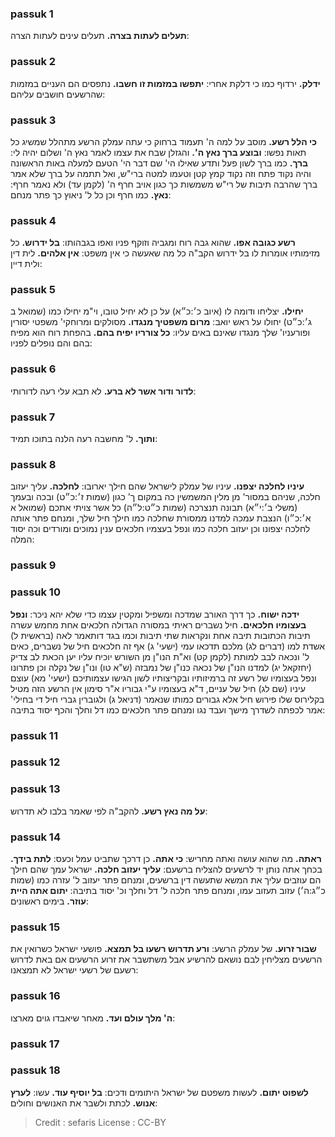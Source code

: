 
### passuk 1
<b>תעלים לעתות בצרה.</b> תעלים עינים לעתות הצרה:

### passuk 2
<b>ידלק.</b> ירדוף כמו כי דלקת אחרי:
<b>יתפשו במזמות זו חשבו.</b> נתפסים הם העניים במזמות שהרשעים חושבים עליהם:

### passuk 3
<b>כי הלל רשע.</b> מוסב על למה ה' תעמוד ברחוק כי עתה עמלק הרשע מתהלל שמשיג כל תאות נפשו:
<b>ובוצע ברך נאץ ה'.</b> והגזלן שבח את עצמו לאמר נאץ ה' ושלום יהיה לי:
<b>ברך.</b> כמו ברך לשון פעל ותדע שאילו הי' שם דבר הי' הטעם למעלה באות הראשונה והיה נקוד פתח וזה נקוד קמץ קטן וטעמו למטה ברי"ש, ואל תתמה על ברך שלא אמר ברך שהרבה תיבות של רי"ש משמשות כך כגון אויב חרף ה' (לקמן עד) ולא נאמר חרף:
<b>נאץ.</b> כמו חרף וכן כל ל' ניאוץ כך פתר מנחם:

### passuk 4
<b>רשע כגובה אפו.</b> שהוא גבה רוח ומגביה וזוקף פניו ואפו בגבהותו:
<b>בל ידרוש.</b> כל מזימותיו אומרות לו בל ידרוש הקב"ה כל מה שאעשה כי אין משפט:
<b>אין אלהים.</b> לית דין ולית דיין:

### passuk 5
<b>יחילו.</b> יצליחו ודומה לו (איוב כ׳:כ״א) על כן לא יחיל טובו, וי"מ יחילו כמו (שמואל ב ג׳:כ״ט) יחולו על ראש יואב:
<b>מרום משפטיך מנגדו.</b> מסולקים ומרוחקי' משפטי יסורין ופורעניו' שלך מנגדו שאינם באים עליו:
<b>כל צורריו יפיח בהם.</b> בהפחת רוח הוא מפיח בהם והם נופלים לפניו:

### passuk 6
<b>לדור ודור אשר לא ברע.</b> לא תבא עלי רעה לדורותי:

### passuk 7
<b>ותוך.</b> ל' מחשבה רעה הלנה בתוכו תמיד:

### passuk 8
<b>עיניו לחלכה יצפנו.</b> עיניו של עמלק לישראל שהם חילך יארובו:
<b>לחלכה.</b> עליך יעזוב חלכה, שניהם במסור' מן מלין המשמשין כה במקום ך' כגון (שמות ז׳:כ״ט) ובכה ובעמך (משלי ב׳:י״א) תבונה תנצרכה (שמות כ״ט:ל״ה) כל אשר צויתי אתכם (שמואל א א׳:כ״ו) הנצבת עמכה למדנו ממסורת שחלכה כמו חילך חיל שלך, ומנחם פתר אותה לחלכה יצפונו וכן יעזוב חלכה כמו ונפל בעצמיו חלכאים ענין נמוכים ומורדים וכה יסוד המלה:

### passuk 9

### passuk 10
<b>ידכה ישוח.</b> כך דרך האורב שמדכה ומשפיל ומקטין עצמו כדי שלא יהא ניכר:
<b>ונפל בעצומיו חלכאים.</b> חיל נשברים ראיתי במסורה הגדולה חלכאים אחת מחמש עשרה תיבות הכתובות תיבה אחת ונקראות שתי תיבות וכמו בגד דותאמר לאה (בראשית ל) אשדת למו (דברים לג) מלכם תדכאו עמי (ישעי' ג) אף זה חלכאים חיל של נשברים, כאים ל' ונכאה לבב למותת (לקמן קט) וא"ת הנו"ן מן השורש יוכיח עליו יען הכאת לב צדיק (יחזקאל יג) למדנו הנו"ן של נכאה כנו"ן של נמבזה (ש"א טו) ונו"ן של נקלה וכן פתרונו ונפל בעצומיו של רשע זה ברמיזותיו ובקריצותיו לשון הגישו עצמותיכם (ישעי' מא) עוצם עיניו (שם לג) חיל של עניים, ד"א בעצומיו ע"י גבוריו א"ר סימון אין הרשע הזה מטיל בקלירוס שלו פירוש חיל אלא גבורים כמותו שנאמר (דניאל ג) ולגוברין גברי חיל די בחילי' אמר לכפתה לשדרך מישך ועבד נגו ומנחם פתר חלכאים כמו דל וחלך והכף יסוד בתיבה:

### passuk 11

### passuk 12

### passuk 13
<b>על מה נאץ רשע.</b> להקב"ה לפי שאמר בלבו לא תדרוש:

### passuk 14
<b>ראתה.</b> מה שהוא עושה ואתה מחריש:
<b>כי אתה.</b> כן דרכך שתביט עמל וכעס:
<b>לתת בידך.</b> בכחך אתה נותן יד לרשעים להצליח ברשעם:
<b>עליך יעזוב חלכה.</b> ישראל עמך שהם חילך הם עוזבים עליך את המשא שתעשה דין ברשעים, ומנחם פתר יעזוב ל' עזרה כמו (שמות כ״ג:ה׳) עזוב תעזוב עמו, ומנחם פתר חלכה ל' דל וחלך וכ' יסוד בתיבה:
<b>יתום אתה היית עוזר.</b> בימים ראשונים:

### passuk 15
<b>שבור זרוע.</b> של עמלק הרשע:
<b>ורע תדרוש רשעו בל תמצא.</b> פושעי ישראל כשרואין את הרשעים מצליחין לבם נושאם להרשיע אבל משתשבר את זרוע הרשעים אם באת לדרוש רשעם של רשעי ישראל לא תמצאנו:

### passuk 16
<b>ה' מלך עולם ועד.</b> מאחר שיאבדו גוים מארצו:

### passuk 17

### passuk 18
<b>לשפוט יתום.</b> לעשות משפטם של ישראל היתומים ודכים:
<b>בל יוסיף עוד.</b> עשו:
<b>לערץ אנוש.</b> לכתת ולשבר את האנושים וחולים:

>Credit : sefaris
>License : CC-BY